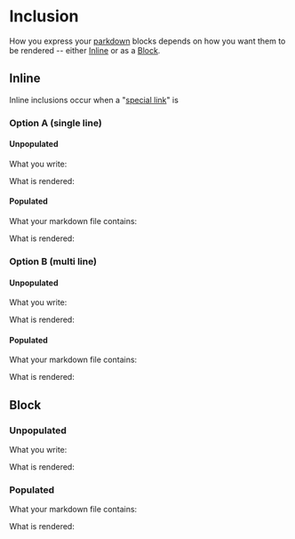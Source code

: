# Inclusion

How you express your [parkdown]() blocks depends on how you want them to be rendered -- either [Inline](#inline) or as a [Block](#block).

## Inline

Inline inclusions occur when a "[special link]()" is

### Option A (single line)

#### Unpopulated

What you write:

[](./unpopulated/inline.single.md?code)

What is rendered:

> [](./unpopulated/inline.single.md)

#### Populated

What your markdown file contains:

[](./populated/inline.single.md?code)

What is rendered:

> [](./populated/inline.single.md)

### Option B (multi line)

#### Unpopulated

What you write:

[](./unpopulated/inline.multi.md?code)

What is rendered:

> [](./unpopulated/inline.multi.md)

#### Populated

What your markdown file contains:

[](./populated/inline.multi.md?code)

What is rendered:

> [](./populated/inline.multi.md)

## Block

### Unpopulated

What you write:

[](./unpopulated/block.md?code)

What is rendered:

> [](./unpopulated/block.md)

### Populated

What your markdown file contains:

[](./populated/block.md?code)

What is rendered:

> [](./populated/block.md)